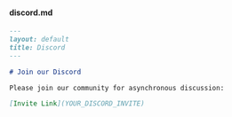 #### discord.md
```markdown
---
layout: default
title: Discord
---

# Join our Discord

Please join our community for asynchronous discussion:

[Invite Link](YOUR_DISCORD_INVITE)
```  
